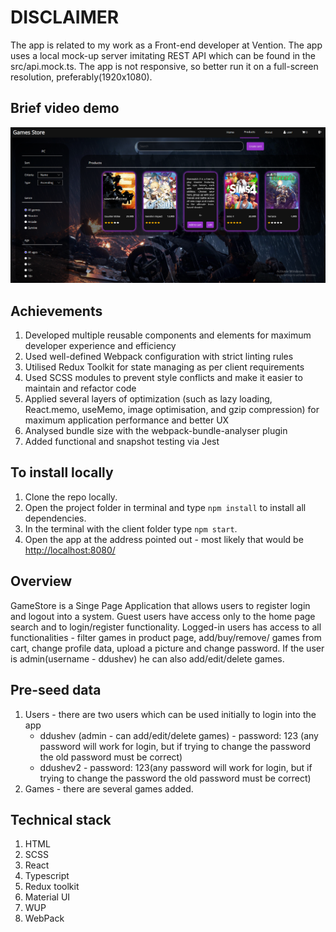 # DISCLAIMER

The app is related to my work as a Front-end developer at Vention. The app uses a local mock-up server imitating REST API which can be found in the src/api.mock.ts. The app is not responsive, so better run it on a full-screen resolution, preferably(1920x1080).

## Brief video demo

[![Custom Thumbnail](https://raw.githubusercontent.com/ddushev/Vention/master/src/publicMock/demo.png)](https://www.youtube.com/watch?v=hDx-R-lSQ3U)

## Achievements

1. Developed multiple reusable components and elements for maximum developer experience and efficiency
2. Used well-defined Webpack configuration with strict linting rules
3. Utilised Redux Toolkit for state managing as per client requirements
4. Used SCSS modules to prevent style conflicts and make it easier to maintain and refactor code
5. Applied several layers of optimization (such as lazy loading, React.memo, useMemo, image optimisation, and gzip compression) for maximum application performance and better UX
6. Analysed bundle size with the webpack-bundle-analyser plugin
7. Added functional and snapshot testing via Jest

## To install locally

1. Clone the repo locally.
2. Open the project folder in terminal and type `npm install` to install all dependencies.
3. In the terminal with the client folder type `npm start`.
4. Open the app at the address pointed out - most likely that would be <http://localhost:8080/>

## Overview

GameStore is a Singe Page Application that allows users to register login and logout into a system. Guest users have access only to the home page search and to login/register functionality. Logged-in users has access to all functionalities - filter games in product page, add/buy/remove/ games from cart, change profile data, upload a picture and change password. If the user is admin(username - ddushev) he can also add/edit/delete games.

## Pre-seed data

1. Users - there are two users which can be used initially to login into the app
   - ddushev (admin - can add/edit/delete games) - password: 123 (any password will work for login, but if trying to change the password the old password must be correct)
   - ddushev2 - password: 123(any password will work for login, but if trying to change the password the old password must be correct)
2. Games - there are several games added.

## Technical stack

1. HTML
2. SCSS
3. React
4. Typescript
5. Redux toolkit
6. Material UI
7. WUP
8. WebPack
